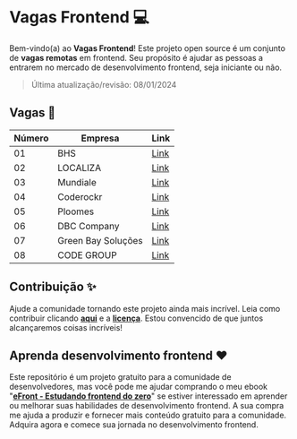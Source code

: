 # Vagas Frontend 💻

Bem-vindo(a) ao **Vagas Frontend**! Este projeto open source é um conjunto de **vagas remotas** em frontend. Seu propósito é ajudar as pessoas a entrarem no mercado de desenvolvimento frontend, seja iniciante ou não.

> Última atualização/revisão: 08/01/2024

## Vagas 🎉

| Número | Empresa            | Link                          |
| ------ | ------------------ | ----------------------------- |
| 01     | BHS                | [Link](https://shre.ink/rC22) |
| 02     | LOCALIZA           | [Link](https://shre.ink/rC2c) |
| 03     | Mundiale           | [Link](https://shre.ink/rC2l) |
| 04     | Coderockr          | [Link](https://shre.ink/rC2n) |
| 05     | Ploomes            | [Link](https://shre.ink/rC2m) |
| 06     | DBC Company        | [Link](https://shre.ink/rCQY) |
| 07     | Green Bay Soluções | [Link](https://shre.ink/rCQV) |
| 08     | CODE GROUP         | [Link](https://shre.ink/rCQR) |

## Contribuição ✨

Ajude a comunidade tornando este projeto ainda mais incrível. Leia como contribuir clicando **[aqui](https://github.com/iuricode/vagas-frontend/blob/main/CONTRIBUTING.md)** e a **[licença](https://github.com/iuricode/vagas-frontend/blob/main/LICENSE.md)**. Estou convencido de que juntos alcançaremos coisas incríveis!

## Aprenda desenvolvimento frontend ❤️

Este repositório é um projeto gratuito para a comunidade de desenvolvedores, mas você pode me ajudar comprando o meu ebook "**[eFront - Estudando frontend do zero](https://iuricode.com/efront)**" se estiver interessado em aprender ou melhorar suas habilidades de desenvolvimento frontend. A sua compra me ajuda a produzir e fornecer mais conteúdo gratuito para a comunidade. Adquira agora e comece sua jornada no desenvolvimento frontend.
